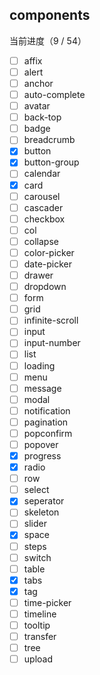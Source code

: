 ## components

当前进度（9 / 54）

- [ ] affix
- [ ] alert
- [ ] anchor
- [ ] auto-complete
- [ ] avatar
- [ ] back-top
- [ ] badge
- [ ] breadcrumb
- [X] button
- [X] button-group
- [ ] calendar
- [X] card
- [ ] carousel
- [ ] cascader
- [ ] checkbox
- [ ] col
- [ ] collapse
- [ ] color-picker
- [ ] date-picker
- [ ] drawer
- [ ] dropdown
- [ ] form
- [ ] grid
- [ ] infinite-scroll
- [ ] input
- [ ] input-number
- [ ] list
- [ ] loading
- [ ] menu
- [ ] message
- [ ] modal
- [ ] notification
- [ ] pagination
- [ ] popconfirm
- [ ] popover
- [X] progress
- [X] radio
- [ ] row
- [ ] select
- [X] seperator
- [ ] skeleton
- [ ] slider
- [X] space
- [ ] steps
- [ ] switch
- [ ] table
- [X] tabs
- [X] tag
- [ ] time-picker
- [ ] timeline
- [ ] tooltip
- [ ] transfer
- [ ] tree
- [ ] upload
